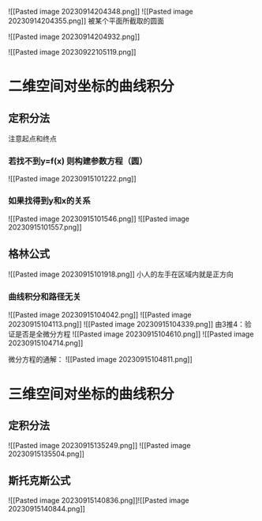 ![[Pasted image 20230914204348.png]]
![[Pasted image 20230914204355.png]]
被某个平面所截取的圆面

![[Pasted image 20230914204932.png]]

![[Pasted image 20230922105119.png]]
# 二维空间对坐标的曲线积分
## 定积分法
注意起点和终点
### 若找不到y=f(x) 则构建参数方程（圆）
![[Pasted image 20230915101222.png]]
### 如果找得到y和x的关系
![[Pasted image 20230915101546.png]]
![[Pasted image 20230915101557.png]]
## 格林公式
![[Pasted image 20230915101918.png]]
小人的左手在区域内就是正方向
### 曲线积分和路径无关
![[Pasted image 20230915104042.png]]
![[Pasted image 20230915104113.png]]
![[Pasted image 20230915104339.png]]
由3推4：验证是否是全微分方程
![[Pasted image 20230915104610.png]]
![[Pasted image 20230915104714.png]]

微分方程的通解：
![[Pasted image 20230915104811.png]]

# 三维空间对坐标的曲线积分
## 定积分法
![[Pasted image 20230915135249.png]]
![[Pasted image 20230915135504.png]]
## 斯托克斯公式
![[Pasted image 20230915140836.png]]![[Pasted image 20230915140844.png]]



